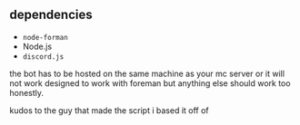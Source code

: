 ## dependencies
* `node-forman`
* Node.js
* `discord.js`

the bot has to be hosted on the same machine as your mc server or it will not work
designed to work with foreman but anything else should work too honestly.

kudos to the guy that made the script i based it off of
